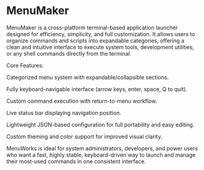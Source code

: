 # MenuMaker

MenuMaker is a cross-platform terminal-based application launcher designed for efficiency, simplicity, and full customization. It allows users to organize commands and scripts into expandable categories, offering a clean and intuitive interface to execute system tools, development utilities, or any shell commands directly from the terminal.

Core Features:

Categorized menu system with expandable/collapsible sections.

Fully keyboard-navigable interface (arrow keys, enter, space, Q to quit).

Custom command execution with return-to-menu workflow.

Live status bar displaying navigation position.

Lightweight JSON-based configuration for full portability and easy editing.

Custom theming and color support for improved visual clarity.

MenuWorks is ideal for system administrators, developers, and power users who want a fast, highly stable, keyboard-driven way to launch and manage their most-used commands in one consistent interface.
